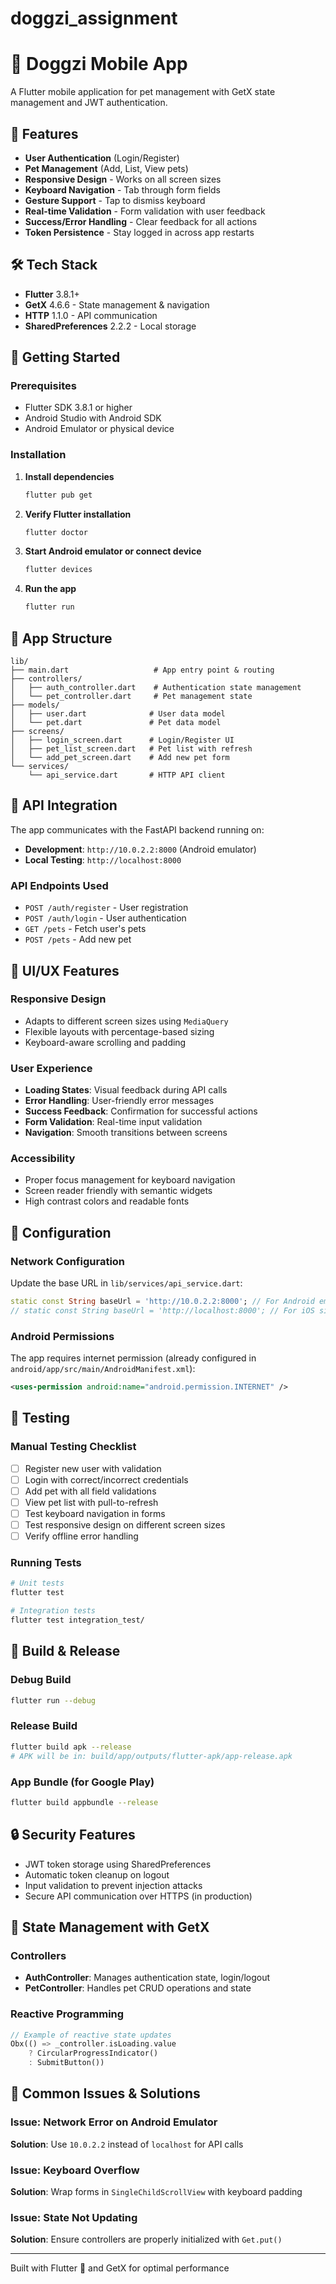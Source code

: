 # doggzi_assignment

# 📱 Doggzi Mobile App

A Flutter mobile application for pet management with GetX state management and JWT authentication.

## 🎯 Features

- **User Authentication** (Login/Register)
- **Pet Management** (Add, List, View pets)
- **Responsive Design** - Works on all screen sizes
- **Keyboard Navigation** - Tab through form fields
- **Gesture Support** - Tap to dismiss keyboard
- **Real-time Validation** - Form validation with user feedback
- **Success/Error Handling** - Clear feedback for all actions
- **Token Persistence** - Stay logged in across app restarts

## 🛠 Tech Stack

- **Flutter** 3.8.1+
- **GetX** 4.6.6 - State management & navigation
- **HTTP** 1.1.0 - API communication
- **SharedPreferences** 2.2.2 - Local storage

## 🚀 Getting Started

### Prerequisites
- Flutter SDK 3.8.1 or higher
- Android Studio with Android SDK
- Android Emulator or physical device

### Installation

1. **Install dependencies**
   ```bash
   flutter pub get
   ```

2. **Verify Flutter installation**
   ```bash
   flutter doctor
   ```

3. **Start Android emulator or connect device**
   ```bash
   flutter devices
   ```

4. **Run the app**
   ```bash
   flutter run
   ```

## 📱 App Structure

```
lib/
├── main.dart                   # App entry point & routing
├── controllers/
│   ├── auth_controller.dart    # Authentication state management
│   └── pet_controller.dart     # Pet management state
├── models/
│   ├── user.dart              # User data model
│   └── pet.dart               # Pet data model  
├── screens/
│   ├── login_screen.dart      # Login/Register UI
│   ├── pet_list_screen.dart   # Pet list with refresh
│   └── add_pet_screen.dart    # Add new pet form
└── services/
    └── api_service.dart       # HTTP API client
```

## 🔌 API Integration

The app communicates with the FastAPI backend running on:
- **Development**: `http://10.0.2.2:8000` (Android emulator)
- **Local Testing**: `http://localhost:8000`

### API Endpoints Used
- `POST /auth/register` - User registration
- `POST /auth/login` - User authentication
- `GET /pets` - Fetch user's pets
- `POST /pets` - Add new pet

## 🎨 UI/UX Features

### Responsive Design
- Adapts to different screen sizes using `MediaQuery`
- Flexible layouts with percentage-based sizing
- Keyboard-aware scrolling and padding

### User Experience
- **Loading States**: Visual feedback during API calls
- **Error Handling**: User-friendly error messages
- **Success Feedback**: Confirmation for successful actions
- **Form Validation**: Real-time input validation
- **Navigation**: Smooth transitions between screens

### Accessibility
- Proper focus management for keyboard navigation
- Screen reader friendly with semantic widgets
- High contrast colors and readable fonts

## 🔧 Configuration

### Network Configuration
Update the base URL in `lib/services/api_service.dart`:
```dart
static const String baseUrl = 'http://10.0.2.2:8000'; // For Android emulator
// static const String baseUrl = 'http://localhost:8000'; // For iOS simulator
```

### Android Permissions
The app requires internet permission (already configured in `android/app/src/main/AndroidManifest.xml`):
```xml
<uses-permission android:name="android.permission.INTERNET" />
```

## 🧪 Testing

### Manual Testing Checklist
- [ ] Register new user with validation
- [ ] Login with correct/incorrect credentials
- [ ] Add pet with all field validations
- [ ] View pet list with pull-to-refresh
- [ ] Test keyboard navigation in forms
- [ ] Test responsive design on different screen sizes
- [ ] Verify offline error handling

### Running Tests
```bash
# Unit tests
flutter test

# Integration tests
flutter test integration_test/
```

## 📱 Build & Release

### Debug Build
```bash
flutter run --debug
```

### Release Build
```bash
flutter build apk --release
# APK will be in: build/app/outputs/flutter-apk/app-release.apk
```

### App Bundle (for Google Play)
```bash
flutter build appbundle --release
```

## 🔒 Security Features

- JWT token storage using SharedPreferences
- Automatic token cleanup on logout
- Input validation to prevent injection attacks
- Secure API communication over HTTPS (in production)

## 📝 State Management with GetX

### Controllers
- **AuthController**: Manages authentication state, login/logout
- **PetController**: Handles pet CRUD operations and state

### Reactive Programming
```dart
// Example of reactive state updates
Obx(() => _controller.isLoading.value 
    ? CircularProgressIndicator() 
    : SubmitButton())
```

## 🐛 Common Issues & Solutions

### Issue: Network Error on Android Emulator
**Solution**: Use `10.0.2.2` instead of `localhost` for API calls

### Issue: Keyboard Overflow
**Solution**: Wrap forms in `SingleChildScrollView` with keyboard padding

### Issue: State Not Updating
**Solution**: Ensure controllers are properly initialized with `Get.put()`


---

Built with Flutter 💙 and GetX for optimal performance
